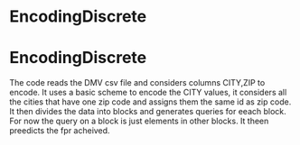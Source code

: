 # EncodingDiscrete
# EncodingDiscrete
The code reads the DMV csv file and considers columns CITY,ZIP to encode. It uses a basic scheme to encode the CITY values, it considers all the cities that have one zip code and assigns them the same id as zip code. It then divides the data into blocks and generates queries for eeach block. For now the query on a block is just elements in other blocks. It theen preedicts the fpr acheived.

 